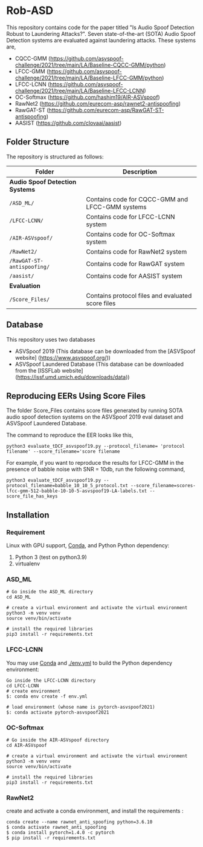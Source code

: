 # Rob-ASD

This repository contains code for the paper titled "Is Audio Spoof Detection Robust to Laundering Attacks?". Seven state-of-the-art (SOTA) Audio Spoof Detection systems are evaluated against laundering attacks. These systems are, 
- CQCC-GMM (https://github.com/asvspoof-challenge/2021/tree/main/LA/Baseline-CQCC-GMM/python)
- LFCC-GMM (https://github.com/asvspoof-challenge/2021/tree/main/LA/Baseline-LFCC-GMM/python)
- LFCC-LCNN (https://github.com/asvspoof-challenge/2021/tree/main/LA/Baseline-LFCC-LCNN)
- OC-Softmax (https://github.com/hashim19/AIR-ASVspoof)
- RawNet2 (https://github.com/eurecom-asp/rawnet2-antispoofing)
- RawGAT-ST (https://github.com/eurecom-asp/RawGAT-ST-antispoofing)
- AASIST (https://github.com/clovaai/aasist)

## Folder Structure

The repository is structured as follows:

| Folder | Description                                       |
|--------|---------------------------------------------------|
|__Audio Spoof Detection Systems__|
| `/ASD_ML/` | Contains code for CQCC-GMM and LFCC-GMM systems|
| `/LFCC-LCNN/` | Contains code for LFCC-LCNN system|
| `/AIR-ASVspoof/` | Contains code for OC-Softmax system|
| `/RawNet2/` | Contains code for RawNet2 system|
| `/RawGAT-ST-antispoofing/` | Contains code for RawGAT system|
| `/aasist/` | Contains code for AASIST system|
|__Evaluation__|
| `/Score_Files/` | Contains protocol files and evaluated score files|

## Database
This repository uses two databases
- ASVSpoof 2019 (This database can be downloaded from the [ASVSpoof website] (https://www.asvspoof.org/))
- ASVSpoof Laundered Database (This database can be downloaded from the [ISSFLab website] (https://issf.umd.umich.edu/downloads/data))

## Reproducing EERs Using Score Files
The folder Score_Files contains score files generated by running SOTA audio spoof detection systems on the ASVSpoof 2019 eval dataset and ASVSpoof Laundered Database. 

The command to reproduce the EER looks like this,
```
python3 evaluate_tDCF_asvspoof19.py --protocol_filename= 'protocol filename' --score_filename='score filename
```

For example, if you want to reproduce the results for LFCC-GMM in the presence of babble noise with SNR = 10db, run the following command,
```
python3 evaluate_tDCF_asvspoof19.py --protocol_filename=babble_10_10_5_protocol.txt --score_filename=scores-lfcc-gmm-512-babble-10-10-5-asvspoof19-LA-labels.txt --score_file_has_keys
```

## Installation

### Requirement
Linux with GPU support, [Conda](https://docs.conda.io/en/latest/miniconda.html), and Python
Python dependency:
1. Python 3 (test on python3.9)
2. virtualenv

### ASD_ML
```
# Go inside the ASD_ML directory
cd ASD_ML

# create a virtual environment and activate the virtual environment
python3 -m venv venv
source venv/bin/activate

# install the required libraries
pip3 install -r requirements.txt
```

### LFCC-LCNN
You may use [Conda](https://docs.conda.io/en/latest/miniconda.html) and [./env.yml](./env.yml) to build the Python dependency environment: 

```
Go inside the LFCC-LCNN directory
cd LFCC-LCNN
# create environment
$: conda env create -f env.yml

# load environment (whose name is pytorch-asvspoof2021)
$: conda activate pytorch-asvspoof2021
```

### OC-Softmax
```
# Go inside the AIR-ASVspoof directory
cd AIR-ASVspoof

# create a virtual environment and activate the virtual environment
python3 -m venv venv
source venv/bin/activate

# install the required libraries
pip3 install -r requirements.txt
```

### RawNet2
create and activate a conda environment, and install the requirements :
```
conda create --name rawnet_anti_spoofing python=3.6.10
$ conda activate rawnet_anti_spoofing
$ conda install pytorch=1.4.0 -c pytorch
$ pip install -r requirements.txt
```










